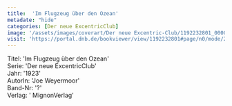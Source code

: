 ```yaml
---
title:  'Im Flugzeug über den Ozean'
metadate: "hide"
categories: [Der neue ExcentricClub]
image: '/assets/images/coverart/Der neue Excentric-Club/1192232801_00000010.jpg'
visit: 'https://portal.dnb.de/bookviewer/view/1192232801#page/n0/mode/2up'
---
```

Titel: 'Im Flugzeug über den Ozean' <br>
Serie: 'Der neue ExcentricClub' <br>
Jahr: '1923' <br>
AutorIn: 'Joe Weyermoor' <br>
Band-Nr: '?' <br>
Verlag: ' MignonVerlag'